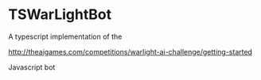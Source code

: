 TSWarLightBot
=============

A typescript implementation of the 

http://theaigames.com/competitions/warlight-ai-challenge/getting-started

Javascript bot
